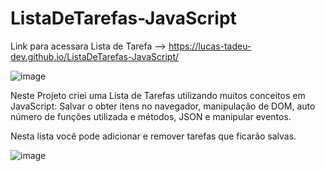 # ListaDeTarefas-JavaScript
Link para acessara Lista de Tarefa --> https://lucas-tadeu-dev.github.io/ListaDeTarefas-JavaScript/

![image](https://user-images.githubusercontent.com/104043012/181939879-dcba4065-b032-432e-a246-df7da48e261f.png)

Neste Projeto criei uma Lista de Tarefas utilizando muitos conceitos em JavaScript: Salvar o obter itens no navegador, 
manipulação de DOM, auto número de funções utilizada e métodos, JSON e manipular eventos.

Nesta lista você pode adicionar e remover tarefas que ficarão salvas.

![image](https://user-images.githubusercontent.com/104043012/181941630-779cc122-701e-429e-aecc-8246a08229d0.png)

